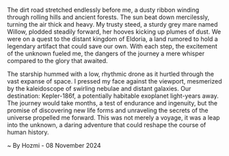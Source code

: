 
The dirt road stretched endlessly before me, a dusty ribbon winding through rolling hills and ancient forests. The sun beat down mercilessly, turning the air thick and heavy. My trusty steed, a sturdy grey mare named Willow, plodded steadily forward, her hooves kicking up plumes of dust. We were on a quest to the distant kingdom of Eldoria, a land rumored to hold a legendary artifact that could save our own. With each step, the excitement of the unknown fueled me, the dangers of the journey a mere whisper compared to the glory that awaited.

The starship hummed with a low, rhythmic drone as it hurtled through the vast expanse of space. I pressed my face against the viewport, mesmerized by the kaleidoscope of swirling nebulae and distant galaxies. Our destination: Kepler-186f, a potentially habitable exoplanet light-years away. The journey would take months, a test of endurance and ingenuity, but the promise of discovering new life forms and unraveling the secrets of the universe propelled me forward. This was not merely a voyage, it was a leap into the unknown, a daring adventure that could reshape the course of human history. 

~ By Hozmi - 08 November 2024

